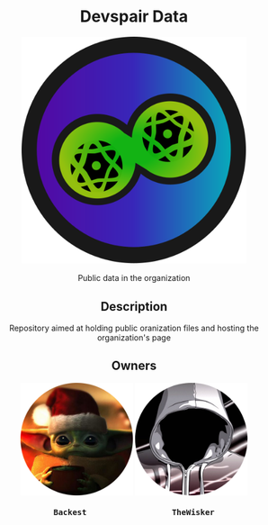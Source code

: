 <h1 align="center">Devspair Data</h1>
<div align="center">
    <a href="https://github.com/Devspair-Team">
        <img width="400" src="./assets/logo/devspair.svg">
    </a>
</div>
<p align="center">Public data in the organization</p>

<h2 align="center">Description</h2>

<p align="center">Repository aimed at holding public oranization files and hosting the organization's page</p>

<h2 align="center">Owners</h2>
<div align="center">
    <a href="https://github.com/Backist"><img width="200" height="200" src="./assets/profiles/Backest"></img></a>
    <a href="https://github.com/TheWisker"><img width="200" height="200" src="./assets/profiles/TheWisker"></img></a>
</div>
<div align="center">
    <h4 align="center"><pre>Backest                  TheWisker</pre></h4>
</div>
